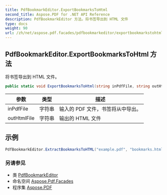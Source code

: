 ```yaml
---
title: PdfBookmarkEditor.ExportBookmarksToHtml
second_title: Aspose.PDF for .NET API Reference
description: PdfBookmarkEditor 方法。将书签导出到 HTML 文件
type: docs
weight: 90
url: /zh/net/aspose.pdf.facades/pdfbookmarkeditor/exportbookmarkstohtml/
---
```

## PdfBookmarkEditor.ExportBookmarksToHtml 方法

将书签导出到 HTML 文件。

```csharp
public static void ExportBookmarksToHtml(string inPdfFile, string outHtmlFile)
```

| 参数 | 类型 | 描述 |
| --- | --- | --- |
| inPdfFile | 字符串 | 输入的 PDF 文件，书签将从中导出。 |
| outHtmlFile | 字符串 | 输出的 HTML 文件 |

## 示例

```csharp
PdfBookmarkEditor.ExtractBookmarksToHTML("example.pdf", "bookmarks.html");
```

### 另请参见

* 类 [PdfBookmarkEditor](../)
* 命名空间 [Aspose.Pdf.Facades](../../../aspose.pdf.facades/)
* 程序集 [Aspose.PDF](../../../)